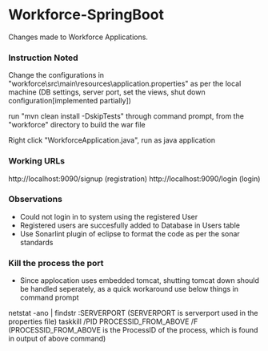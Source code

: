 # Workforce-SpringBoot
Changes made to Workforce Applications.

### Instruction Noted ###
Change the configurations in "workforce\src\main\resources\application.properties" as per the local machine
(DB settings, server port, set the views, shut down configuration[implemented partially])

run "mvn clean install -DskipTests" through command prompt, from the "workforce" directory to build the war file

Right click "WorkforceApplication.java", run as java application

### Working URLs ###
http://localhost:9090/signup (registration)
http://localhost:9090/login (login)

### Observations ###
- Could not login in to system using the registered User
- Registered users are succesfully added to Database in Users table
- Use Sonarlint plugin of eclipse to format the code as per the sonar standards

### Kill the process the port ###
- Since applocation uses embedded tomcat, shutting tomcat down should be handled seperately, as a quick workaround use below things in command prompt

 netstat -ano | findstr :SERVERPORT  (SERVERPORT is serverport used in the properties file)
 taskkill /PID PROCESSID_FROM_ABOVE /F (PROCESSID_FROM_ABOVE is the ProcessID of the process, which is found in output of above command)
